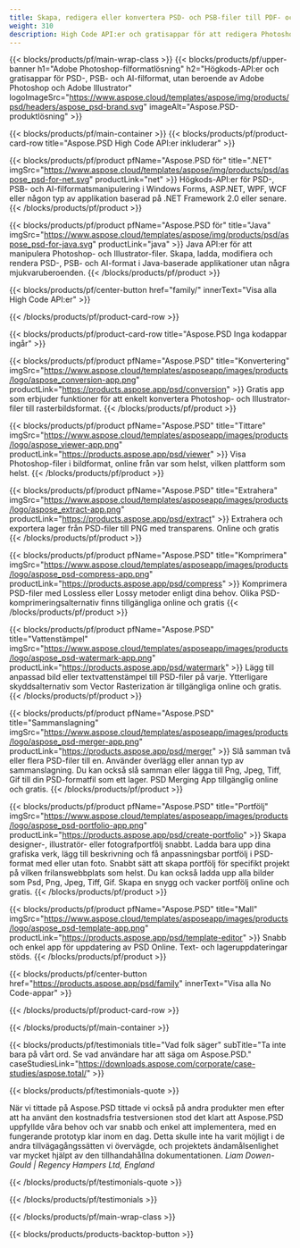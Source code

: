 ```yaml
---
title: Skapa, redigera eller konvertera PSD- och PSB-filer till PDF- och bildformat
weight: 310
description: High Code API:er och gratisappar för att redigera Photoshop-filer. Möjlighet att uppdatera lageregenskaper, lägga till vattenstämplar rotera skala Flip Crop Dithering Raster Conversion.
---
```


{{< blocks/products/pf/main-wrap-class >}}
{{< blocks/products/pf/upper-banner h1="Adobe Photoshop-filformatlösning" h2="Högkods-API:er och gratisappar för PSD-, PSB- och AI-filformat, utan beroende av Adobe Photoshop och Adobe Illustrator" logoImageSrc="https://www.aspose.cloud/templates/aspose/img/products/psd/headers/aspose_psd-brand.svg" imageAlt="Aspose.PSD-produktlösning" >}}

{{< blocks/products/pf/main-container >}}
{{< blocks/products/pf/product-card-row title="Aspose.PSD High Code API:er inkluderar" >}}

{{< blocks/products/pf/product pfName="Aspose.PSD för" title=".NET" imgSrc="https://www.aspose.cloud/templates/aspose/img/products/psd/aspose_psd-for-net.svg" productLink="net" >}}
Högkods-API:er för PSD-, PSB- och AI-filformatsmanipulering i Windows Forms, ASP.NET, WPF, WCF eller någon typ av applikation baserad på .NET Framework 2.0 eller senare.
{{< /blocks/products/pf/product >}}

{{< blocks/products/pf/product pfName="Aspose.PSD för" title="Java" imgSrc="https://www.aspose.cloud/templates/aspose/img/products/psd/aspose_psd-for-java.svg" productLink="java" >}}
Java API:er för att manipulera Photoshop- och Illustrator-filer. Skapa, ladda, modifiera och rendera PSD-, PSB- och AI-format i Java-baserade applikationer utan några mjukvaruberoenden.
{{< /blocks/products/pf/product >}}

{{< blocks/products/pf/center-button href="family/" innerText="Visa alla High Code API:er" >}}

{{< /blocks/products/pf/product-card-row >}}

{{< blocks/products/pf/product-card-row title="Aspose.PSD Inga kodappar ingår" >}}

{{< blocks/products/pf/product pfName="Aspose.PSD" title="Konvertering" imgSrc="https://www.aspose.cloud/templates/asposeapp/images/products/logo/aspose_conversion-app.png" productLink="https://products.aspose.app/psd/conversion" >}}
Gratis app som erbjuder funktioner för att enkelt konvertera Photoshop- och Illustrator-filer till rasterbildsformat.
{{< /blocks/products/pf/product >}}

{{< blocks/products/pf/product pfName="Aspose.PSD" title="Tittare" imgSrc="https://www.aspose.cloud/templates/asposeapp/images/products/logo/aspose_viewer-app.png" productLink="https://products.aspose.app/psd/viewer" >}}
Visa Photoshop-filer i bildformat, online från var som helst, vilken plattform som helst.
{{< /blocks/products/pf/product >}}

{{< blocks/products/pf/product pfName="Aspose.PSD" title="Extrahera" imgSrc="https://www.aspose.cloud/templates/asposeapp/images/products/logo/aspose_extract-app.png" productLink="https://products.aspose.app/psd/extract" >}}
Extrahera och exportera lager från PSD-filer till PNG med transparens. Online och gratis
{{< /blocks/products/pf/product >}}

{{< blocks/products/pf/product pfName="Aspose.PSD" title="Komprimera" imgSrc="https://www.aspose.cloud/templates/asposeapp/images/products/logo/aspose_psd-compress-app.png" productLink="https://products.aspose.app/psd/compress" >}}
Komprimera PSD-filer med Lossless eller Lossy metoder enligt dina behov. Olika PSD-komprimeringsalternativ finns tillgängliga online och gratis
{{< /blocks/products/pf/product >}}

{{< blocks/products/pf/product pfName="Aspose.PSD" title="Vattenstämpel" imgSrc="https://www.aspose.cloud/templates/asposeapp/images/products/logo/aspose_psd-watermark-app.png" productLink="https://products.aspose.app/psd/watermark" >}}
Lägg till anpassad bild eller textvattenstämpel till PSD-filer på varje. Ytterligare skyddsalternativ som Vector Rasterization är tillgängliga online och gratis.
{{< /blocks/products/pf/product >}}

{{< blocks/products/pf/product pfName="Aspose.PSD" title="Sammanslagning" imgSrc="https://www.aspose.cloud/templates/asposeapp/images/products/logo/aspose_psd-merger-app.png" productLink="https://products.aspose.app/psd/merger" >}}
Slå samman två eller flera PSD-filer till en. Använder överlägg eller annan typ av sammanslagning. Du kan också slå samman eller lägga till Png, Jpeg, Tiff, Gif till din PSD-formatfil som ett lager. PSD Merging App tillgänglig online och gratis.
{{< /blocks/products/pf/product >}}

{{< blocks/products/pf/product pfName="Aspose.PSD" title="Portfölj" imgSrc="https://www.aspose.cloud/templates/asposeapp/images/products/logo/aspose_psd-portfolio-app.png" productLink="https://products.aspose.app/psd/create-portfolio" >}}
Skapa designer-, illustratör- eller fotografportfölj snabbt. Ladda bara upp dina grafiska verk, lägg till beskrivning och få anpassningsbar portfölj i PSD-format med eller utan foto. Snabbt sätt att skapa portfölj för specifikt projekt på vilken frilanswebbplats som helst. Du kan också ladda upp alla bilder som Psd, Png, Jpeg, Tiff, Gif. Skapa en snygg och vacker portfölj online och gratis.
{{< /blocks/products/pf/product >}}

{{< blocks/products/pf/product pfName="Aspose.PSD" title="Mall" imgSrc="https://www.aspose.cloud/templates/asposeapp/images/products/logo/aspose_psd-template-app.png" productLink="https://products.aspose.app/psd/template-editor" >}}
Snabb och enkel app för uppdatering av PSD Online. Text- och lageruppdateringar stöds.
{{< /blocks/products/pf/product >}}

{{< blocks/products/pf/center-button href="https://products.aspose.app/psd/family" innerText="Visa alla No Code-appar" >}}

{{< /blocks/products/pf/product-card-row >}}

{{< /blocks/products/pf/main-container >}}

{{< blocks/products/pf/testimonials title="Vad folk säger" subTitle="Ta inte bara på vårt ord. Se vad användare har att säga om Aspose.PSD." caseStudiesLink="https://downloads.aspose.com/corporate/case-studies/aspose.total/" >}}

{{< blocks/products/pf/testimonials-quote >}}
<p class="first">
 När vi tittade på Aspose.PSD tittade vi också på andra produkter men efter att ha använt den kostnadsfria testversionen stod det klart att Aspose.PSD uppfyllde våra behov och var snabb och enkel att implementera, med en fungerande prototyp klar inom en dag. Detta skulle inte ha varit möjligt i de andra tillvägagångssätten vi övervägde, och projektets ändamålsenlighet var mycket hjälpt av den tillhandahållna dokumentationen.
 <em>
  Liam Dowen-Gould | Regency Hampers Ltd, England
 </em>
</p>

{{< /blocks/products/pf/testimonials-quote >}}

{{< /blocks/products/pf/testimonials >}}

{{< /blocks/products/pf/main-wrap-class >}}

{{< blocks/products/products-backtop-button >}}
